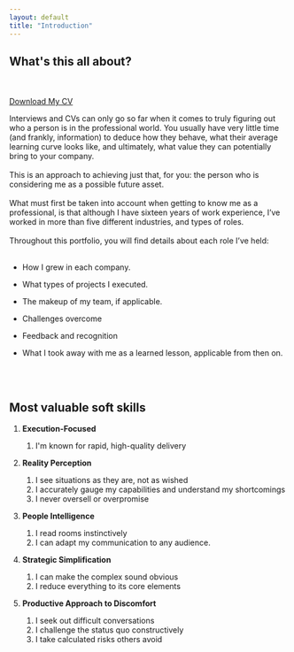 ```yaml
---
layout: default
title: "Introduction"
---
```



## What's this all about?
<br>
<br>
<a href="/docs/Ana-Fletcher-Galeano.pdf" download class="download-button">Download My CV</a>

Interviews and CVs can only go so far when it comes to truly figuring out who a person is in the professional world. 
You usually have very little time (and frankly, information) to deduce how they behave, what their average learning curve looks like, and ultimately, 
what value they can potentially bring to your company.
<br>
<br>
This is an approach to achieving just that, for you: the person who is considering me as a possible future asset.
<br>
<br>
What must first be taken into account when getting to know me as a professional, 
is that although I have sixteen years of work experience, I’ve worked in more 
than five different industries, and types of roles.
<br>
<br>
Throughout this portfolio, you will find details about each role I’ve held:
<br>
<br>

-   How I grew in each company.
    
-   What types of projects I executed.
    
-   The makeup of my team, if applicable.
    
-   Challenges overcome    

-   Feedback and recognition    

-   What I took away with me as a learned lesson, applicable from then on.  
<br>
<br>

## Most valuable soft skills

1. **Execution-Focused**
   1. I'm known for rapid, high-quality delivery

2. **Reality Perception**
   1. I see situations as they are, not as wished
   2. I accurately gauge my capabilities and understand my shortcomings
   3. I never oversell or overpromise


3. **People Intelligence**
   1. I read rooms instinctively
   2. I can adapt my communication to any audience.


4. **Strategic Simplification**
   1. I can make the complex sound obvious
   2. I reduce everything to its core elements


5. **Productive Approach to Discomfort**
   1. I seek out difficult conversations
   2. I challenge the status quo constructively
   3. I take calculated risks others avoid

